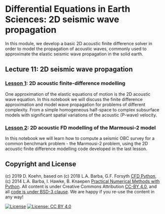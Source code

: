 # Differential Equations in Earth Sciences: 2D seismic wave propagation

In this module, we develop a basic 2D acoustic finite difference solver in order to model the propagation of acoustic waves, 
commonly used to approximate the elastic seismic wave propagation in the solid earth.

## Lecture 11: 2D seismic wave propagation

### [Lesson 1](http://nbviewer.ipython.org/urls/github.com/daniel-koehn/Differential-equations-earth-system/tree/master/11_Seismic_waves_2D/1_2D_acoustic_FD_mod.ipynb): 2D acoustic finite-difference modelling

One approximation of the elastic equations of motion is the 2D acoustic wave equation. In this notebook we will discuss the 
finite difference approximation and model wave propagation for problems of different complexity. From a simple homogeneous 
half-space to complex subsurface models with significant spatial variations of the acoustic (P-wave) velocity. 

### [Lesson 2](http://nbviewer.ipython.org/urls/github.com/daniel-koehn/Differential-equations-earth-system/tree/master/11_Seismic_waves_2D/2_2D_acoustic_marmousi_model.ipynb): 2D acoustic FD modelling of the Marmousi-2 model

In this notebook we will learn how to compute a seismic OBC survey for a common benchmark problem - the Marmousi-2 problem, 
using the 2D acoustic finite difference modelling code developed in the last lesson.

## Copyright and License

(c) 2019 D. Koehn, based on (c) 2018 L.A. Barba, G.F. Forsyth [CFD Python](https://github.com/barbagroup/CFDPython#cfd-python), (c) 2014 L.A. Barba, I. Hawke, B. Knaepen [Practical Numerical Methods with Python](https://github.com/numerical-mooc/numerical-mooc#practical-numerical-methods-with-python).
All content is under Creative Commons Attribution [CC-BY 4.0](https://creativecommons.org/licenses/by/4.0/legalcode.txt), and all [code is under BSD-3 clause](https://github.com/engineersCode/EngComp/blob/master/LICENSE). We are happy if you re-use the content in any way!

[![License](https://img.shields.io/badge/License-BSD%203--Clause-blue.svg)](https://opensource.org/licenses/BSD-3-Clause) [![License: CC BY 4.0](https://img.shields.io/badge/License-CC%20BY%204.0-lightgrey.svg)](https://creativecommons.org/licenses/by/4.0/)
